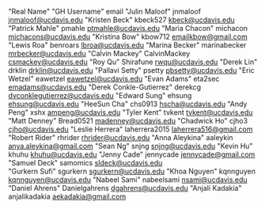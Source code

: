 "Real Name"		    "GH Username"		email
"Julin Maloof"		jnmaloof		jnmaloof@ucdavis.edu
"Kristen Beck"		kbeck527		kbeck@ucdavis.edu
"Patrick Mahle"		pmahle			ptmahle@ucdavis.edu
"Maria Chacon"		michacon		michacons@ucdavis.edu
"Kristina Bow" 		kbow712			emailkbow@gmail.com					
"Lewis Roa"           benroars		lbroa@ucdavis.edu
"Marina Becker"		marinabecker	mrbecker@ucdavis.edu
"Calvin Mackey"       CalvinMackey    csmackey@ucdavis.edu
"Roy Qu"			    Shirafune		rwqu@ucdavis.edu
"Derek Lin"		    drklin			drklin@ucdavis.edu
"Pallavi Setty"		psetty			pbsetty@ucdavis.edu
"Eric Wetzel"		    eawetzel		eawetzel@ucdavis.edu
"Evan Adams"		    eta2sec			emadams@ucdavis.edu
"Derek Conkle-Gutierrez"  derekcg     dvconklegutierrez@ucdavis.edu
"Edward Sung"		    ehsung			ehsung@ucdavis.edu
"HeeSun Cha"          chs0913         hscha@ucdavis.edu
"Andy Peng"           xshx            ampeng@ucdavis.edu
"Tyler Kent"		    tvkent			tvkent@ucdavis.edu
"Matt Denney"		    Bread0521		madenney@ucdavis.edu
"Chadwick Ho"		    cjho3			cjho@ucdavis.edu
"Leslie Herrera"		laherrera2015	laherrera516@gmail.com
"Robert Rider"		rhrider			rhrider@ucdavis.edu
"Anna Aleykina" 		aaleykin		anya.aleykina@gmail.com
"Sean Ng"			    snjng			snjng@ucdavis.edu
"Kevin Hu"		    khuhu			khuhu@ucdavis.edu
"Jenny Cade"         jennycade       jennycade@gmail.com
"Samuel Deck"		samomics		sldeck@ucdavis.edu		
"Gurkern Sufi"		sgurkern		sgurkern@ucdavis.edu
"Khoa Nguyen"           kqnnguyen               kqnnguyen@ucdavis.edu
"Nabeel Sami"         nabeelsami            nsami@ucdavis.edu
"Daniel Ahrens"       Danielgahrens              dgahrens@ucdavis.edu
"Anjali Kadakia"	anjalikadakia	aekadakia@gmail.com
